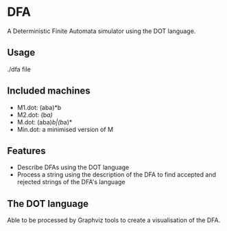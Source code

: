 # DFA
A Deterministic Finite Automata simulator using the DOT language.

## Usage
./dfa file

## Included machines
* M1.dot: (aba)*b
* M2.dot: (b*a)*
* M.dot: (aba)*b|(b*a)*
* Min.dot: a minimised version of M

## Features
* Describe DFAs using the DOT language
* Process a string using the description of the DFA to find accepted and
  rejected strings of the DFA's language

## The DOT language
Able to be processed by Graphviz tools to create a visualisation of the DFA.
